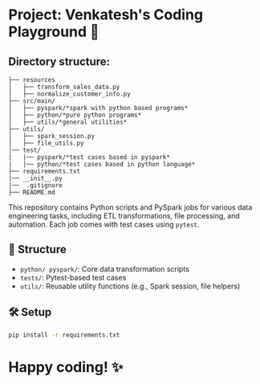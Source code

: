 # Project: Venkatesh's Coding Playground 🚀

## Directory structure:
```
├── resources
│   ├── transform_sales_data.py
│   ├── normalize_customer_info.py
├── src/main/
│   ├── pyspark/*spark with python based programs*
│   ├── python/*pure python programs*
│   ├── utils/*general utilities*
├── utils/
│   ├── spark_session.py
│   ├── file_utils.py
│── test/
|   |── pyspark/*test cases based in pyspark*
|   |── python/*test cases based in python language*
├── requirements.txt
|── __init__.py
|──  .gitignore
├── README.md
```

This repository contains Python scripts and PySpark jobs for various data engineering tasks, including ETL transformations, file processing, and automation. Each job comes with test cases using `pytest`.

## 📁 Structure
- `python/ pyspark/`: Core data transformation scripts
- `tests/`: Pytest-based test cases
- `utils/`: Reusable utility functions (e.g., Spark session, file helpers)

## 🛠️ Setup
```bash
pip install -r requirements.txt
```

# Happy coding! ✨